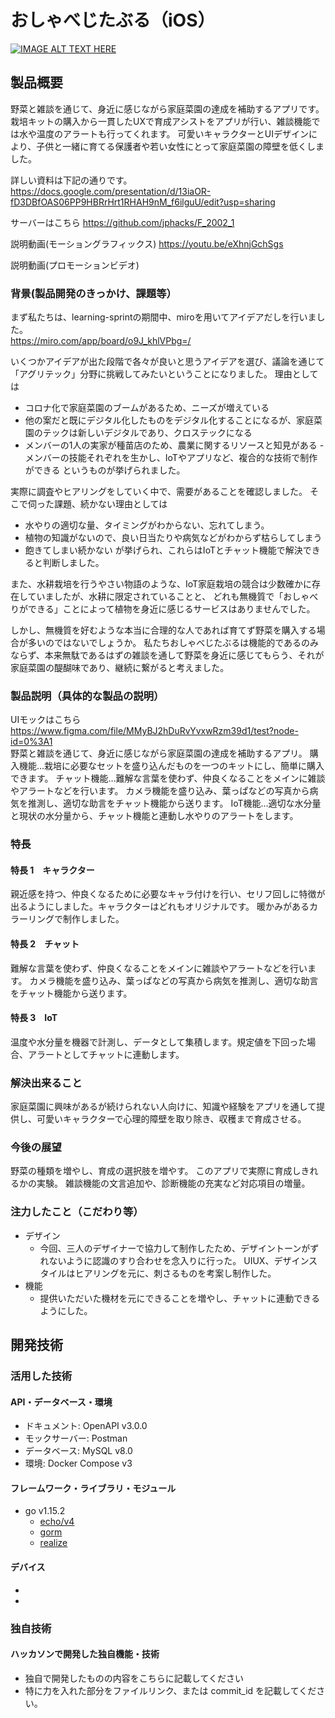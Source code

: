 
# おしゃべじたぶる（iOS）

[![IMAGE ALT TEXT HERE](https://jphacks.com/wp-content/uploads/2020/09/JPHACKS2020_ogp.jpg)](https://www.youtube.com/watch?v=G5rULR53uMk)

## 製品概要
野菜と雑談を通じて、身近に感じながら家庭菜園の達成を補助するアプリです。
栽培キットの購入から一貫したUXで育成アシストをアプリが行い、雑談機能では水や温度のアラートも行ってくれます。
可愛いキャラクターとUIデザインにより、子供と一緒に育てる保護者や若い女性にとって家庭菜園の障壁を低くしました。

詳しい資料は下記の通りです。
https://docs.google.com/presentation/d/13iaOR-fD3DBfOAS06PP9HBRrHrt1RHAH9nM_f6ilguU/edit?usp=sharing

サーバーはこちら
https://github.com/jphacks/F_2002_1

説明動画(モーショングラフィックス)
https://youtu.be/eXhnjGchSgs

説明動画(プロモーションビデオ)


### 背景(製品開発のきっかけ、課題等）
まず私たちは、learning-sprintの期間中、miroを用いてアイデアだしを行いました。  
https://miro.com/app/board/o9J_khlVPbg=/

いくつかアイデアが出た段階で各々が良いと思うアイデアを選び、議論を通じて「アグリテック」分野に挑戦してみたいということになりました。
理由としては
- コロナ化で家庭菜園のブームがあるため、ニーズが増えている
- 他の案だと既にデジタル化したものをデジタル化することになるが、家庭菜園のテックは新しいデジタルであり、クロステックになる
- メンバーの1人の実家が種苗店のため、農業に関するリソースと知見がある
-メンバーの技能それぞれを生かし、IoTやアプリなど、複合的な技術で制作ができる
というものが挙げられました。

実際に調査やヒアリングをしていく中で、需要があることを確認しました。
そこで伺った課題、続かない理由としては
- 水やりの適切な量、タイミングがわからない、忘れてしまう。
- 植物の知識がないので、良い日当たりや病気などがわからず枯らしてしまう
- 飽きてしまい続かない
が挙げられ、これらはIoTとチャット機能で解決できると判断しました。

また、水耕栽培を行うやさい物語のような、IoT家庭栽培の競合は少数確かに存在していましたが、水耕に限定されていることと、
どれも無機質で「おしゃべりができる」ことによって植物を身近に感じるサービスはありませんでした。

しかし、無機質を好むような本当に合理的な人であれば育てず野菜を購入する場合が多いのではないでしょうか。
私たちおしゃべじたぶるは機能的であるのみならず、本来無駄であるはずの雑談を通して野菜を身近に感じてもらう、それが家庭菜園の醍醐味であり、継続に繋がると考えました。

### 製品説明（具体的な製品の説明）

UIモックはこちら
https://www.figma.com/file/MMyBJ2hDuRvYvxwRzm39d1/test?node-id=0%3A1  
野菜と雑談を通じて、身近に感じながら家庭菜園の達成を補助するアプリ。
購入機能…栽培に必要なセットを盛り込んだものを一つのキットにし、簡単に購入できます。
チャット機能…難解な言葉を使わず、仲良くなることをメインに雑談やアラートなどを行います。
カメラ機能を盛り込み、葉っぱなどの写真から病気を推測し、適切な助言をチャット機能から送ります。
IoT機能…適切な水分量と現状の水分量から、チャット機能と連動し水やりのアラートをします。

### 特長

#### 特長 1　キャラクター
親近感を持つ、仲良くなるために必要なキャラ付けを行い、セリフ回しに特徴が出るようにしました。キャラクターはどれもオリジナルです。
暖かみがあるカラーリングで制作しました。
#### 特長 2　チャット
難解な言葉を使わず、仲良くなることをメインに雑談やアラートなどを行います。
カメラ機能を盛り込み、葉っぱなどの写真から病気を推測し、適切な助言をチャット機能から送ります。
#### 特長 3　IoT
温度や水分量を機器で計測し、データとして集積します。規定値を下回った場合、アラートとしてチャットに連動します。

### 解決出来ること
家庭菜園に興味があるが続けられない人向けに、知識や経験をアプリを通して提供し、可愛いキャラクターで心理的障壁を取り除き、収穫まで育成させる。

### 今後の展望
野菜の種類を増やし、育成の選択肢を増やす。
このアプリで実際に育成しきれるかの実験。
雑談機能の文言追加や、診断機能の充実など対応項目の増量。

### 注力したこと（こだわり等）
- デザイン
  - 今回、三人のデザイナーで協力して制作したため、デザイントーンがずれないように認識のすり合わせを念入りに行った。
UIUX、デザインスタイルはヒアリングを元に、刺さるものを考案し制作した。
- 機能
  - 提供いただいた機材を元にできることを増やし、チャットに連動できるようにした。

## 開発技術

### 活用した技術

#### API・データベース・環境

- ドキュメント: OpenAPI v3.0.0
- モックサーバー: Postman
- データベース: MySQL v8.0
- 環境: Docker Compose v3

#### フレームワーク・ライブラリ・モジュール
- go v1.15.2
  - [echo/v4](https://github.com/labstack/echo)
  - [gorm](https://github.com/go-gorm/gorm)
  - [realize](https://github.com/oxequa/realize)

#### デバイス

-
-

### 独自技術

#### ハッカソンで開発した独自機能・技術

- 独自で開発したものの内容をこちらに記載してください
- 特に力を入れた部分をファイルリンク、または commit_id を記載してください。
